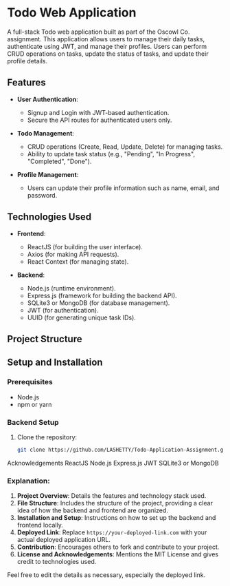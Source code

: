 # Todo Web Application

A full-stack Todo web application built as part of the Oscowl Co. assignment. This application allows users to manage their daily tasks, authenticate using JWT, and manage their profiles. Users can perform CRUD operations on tasks, update the status of tasks, and update their profile details.

## Features

- **User Authentication**: 
  - Signup and Login with JWT-based authentication.
  - Secure the API routes for authenticated users only.

- **Todo Management**:
  - CRUD operations (Create, Read, Update, Delete) for managing tasks.
  - Ability to update task status (e.g., "Pending", "In Progress", "Completed", "Done").

- **Profile Management**:
  - Users can update their profile information such as name, email, and password.

## Technologies Used

- **Frontend**: 
  - ReactJS (for building the user interface).
  - Axios (for making API requests).
  - React Context (for managing state).

- **Backend**: 
  - Node.js (runtime environment).
  - Express.js (framework for building the backend API).
  - SQLite3 or MongoDB (for database management).
  - JWT (for authentication).
  - UUID (for generating unique task IDs).

## Project Structure


## Setup and Installation

### Prerequisites

- Node.js
- npm or yarn

### Backend Setup

1. Clone the repository:
   ```bash
   git clone https://github.com/LASHETTY/Todo-Application-Assignment.git

Acknowledgements
ReactJS
Node.js
Express.js
JWT
SQLite3 or MongoDB


### Explanation:
1. **Project Overview**: Details the features and technology stack used.
2. **File Structure**: Includes the structure of the project, providing a clear idea of how the backend and frontend are organized.
3. **Installation and Setup**: Instructions on how to set up the backend and frontend locally.
4. **Deployed Link**: Replace `https://your-deployed-link.com` with your actual deployed application URL.
5. **Contribution**: Encourages others to fork and contribute to your project.
6. **License and Acknowledgements**: Mentions the MIT License and gives credit to technologies used.

Feel free to edit the details as necessary, especially the deployed link.
